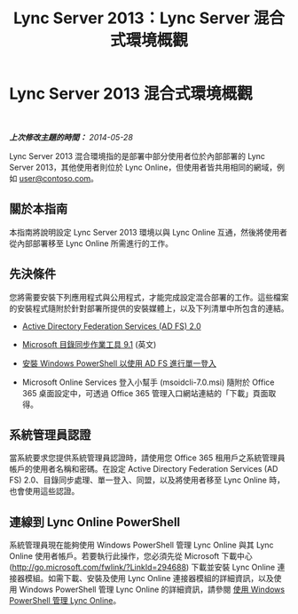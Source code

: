 ﻿---
title: Lync Server 2013：Lync Server 混合式環境概觀
TOCTitle: Lync Server 2013 混合式環境概觀
ms:assetid: 0d16ec3a-28f0-4483-96e7-8e68f30398fa
ms:mtpsurl: https://technet.microsoft.com/zh-tw/library/JJ204669(v=OCS.15)
ms:contentKeyID: 49290073
ms.date: 08/10/2015
mtps_version: v=OCS.15
ms.translationtype: HT
---

# Lync Server 2013 混合式環境概觀

 

_**上次修改主題的時間：** 2014-05-28_

Lync Server 2013 混合環境指的是部署中部分使用者位於內部部署的 Lync Server 2013，其他使用者則位於 Lync Online，但使用者皆共用相同的網域，例如 user@contoso.com。

## 關於本指南

本指南將說明設定 Lync Server 2013 環境以與 Lync Online 互通，然後將使用者從內部部署移至 Lync Online 所需進行的工作。

## 先決條件

您將需要安裝下列應用程式與公用程式，才能完成設定混合部署的工作。這些檔案的安裝程式隨附於針對部署所提供的安裝媒體上，以及下列清單中所包含的連結。

  - [Active Directory Federation Services (AD FS) 2.0](http://go.microsoft.com/fwlink/p/?linkid=257305)

  - [Microsoft 目錄同步作業工具 9.1](http://go.microsoft.com/fwlink/p/?linkid=257307) (英文)

  - [安裝 Windows PowerShell 以使用 AD FS 進行單一登入](http://go.microsoft.com/fwlink/p/?linkid=398710)

  - Microsoft Online Services 登入小幫手 (msoidcli-7.0.msi) 隨附於 Office 365 桌面設定中，可透過 Office 365 管理入口網站連結的「下載」頁面取得。

## 系統管理員認證

當系統要求您提供系統管理員認證時，請使用您 Office 365 租用戶之系統管理員帳戶的使用者名稱和密碼。在設定 Active Directory Federation Services (AD FS) 2.0、目錄同步處理、單一登入、同盟，以及將使用者移至 Lync Online 時，也會使用這些認證。

## 連線到 Lync Online PowerShell

系統管理員現在能夠使用 Windows PowerShell 管理 Lync Online 與其 Lync Online 使用者帳戶。若要執行此操作，您必須先從 Microsoft 下載中心 (http://go.microsoft.com/fwlink/?LinkId=294688) 下載並安裝 Lync Online 連接器模組。如需下載、安裝及使用 Lync Online 連接器模組的詳細資訊，以及使用 Windows PowerShell 管理 Lync Online 的詳細資訊，請參閱 [使用 Windows PowerShell 管理 Lync Online](skype-for-business-online-using-windows-powershell-to-manage-your-tenant.md)。

